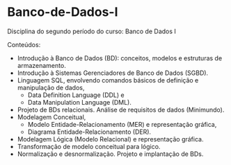 # Banco-de-Dados-I
Disciplina do segundo período do curso: Banco de Dados I

Conteúdos:

- Introdução à Banco de Dados (BD): conceitos, modelos e estruturas de armazenamento. 
- Introdução à Sistemas Gerenciadores de Banco de Dados (SGBD). 
- Linguagem SQL, envolvendo comandos básicos de definição e manipulação de dados, 
   - Data Definition Language (DDL) e 
   - Data Manipulation Language (DML). 
- Projeto de BDs relacionais. Análise de requisitos de dados (Minimundo). 
- Modelagem Conceitual, 
  - Modelo Entidade-Relacionamento (MER) e representação gráfica, 
  - Diagrama Entidade-Relacionamento (DER). 
- Modelagem Lógica (Modelo Relacional) e representação gráfica. 
- Transformação de modelo conceitual para lógico. 
- Normalização e desnormalização. Projeto e implantação de BDs.
